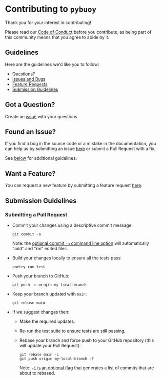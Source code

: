 # Contributing to `pybuoy`

Thank you for your interest in contributing!

Please read our [Code of Conduct](CODE_OF_CONDUCT.md) before you contribute, as being part of this community means that you agree to abide by it.

## Guidelines

Here are the guidelines we'd like you to follow:

- [Questions?](#question)
- [Issues and Bugs](#issue)
- [Feature Requests](#feature)
- [Submission Guidelines](#submit)

## <a name="question"></a> Got a Question?

Create an [issue](https://github.com/clairBuoyant/pybuoy/issues) with your questions.

## <a name="issue"></a> Found an Issue?

If you find a bug in the source code or a mistake in the documentation, you can help us by
submitting an issue [here](https://github.com/clairBuoyant/pybuoy/issues) or submit a Pull Request with a fix.

See [below](#submit) for additional guidelines.

## <a name="feature"></a> Want a Feature?

You can request a new feature by submitting a feature request [here](https://github.com/clairBuoyant/pybuoy/issues).

## <a name="submit"></a> Submission Guidelines

### Submitting a Pull Request

- Commit your changes using a descriptive commit message.

  ```shell
  git commit -a
  ```

  Note: the [optional commit `-a` command line option](https://git-scm.com/docs/git-commit#Documentation/git-commit.txt--a) will automatically "add" and "rm" edited files.

- Build your changes locally to ensure all the tests pass:

  ```shell
  poetry run test
  ```

- Push your branch to GitHub:

  ```shell
  git push -u origin my-local-branch
  ```

- Keep your branch updated with `main`:

  ```shell
  git rebase main
  ```

- If we suggest changes then:

  - Make the required updates.
  - Re-run the test suite to ensure tests are still passing.
  - Rebase your branch and force push to your GitHub repository (this will update your Pull Request):

    ```shell
    git rebase main -i
    git push origin my-local-branch -f
    ```

    Note: [`-i` is an optional flag](https://git-scm.com/docs/git-rebase#Documentation/git-rebase.txt--i) that generates a list of commits that are about to rebased.
